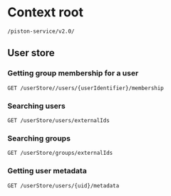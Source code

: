 # Context root
```
/piston-service/v2.0/
```

## User store
### Getting group membership for a user
```
GET /userStore//users/{userIdentifier}/membership
```

### Searching users
```
GET /userStore/users/externalIds
```

### Searching groups
```
GET /userStore/groups/externalIds
```

### Getting user metadata
```
GET /userStore/users/{uid}/metadata
```

